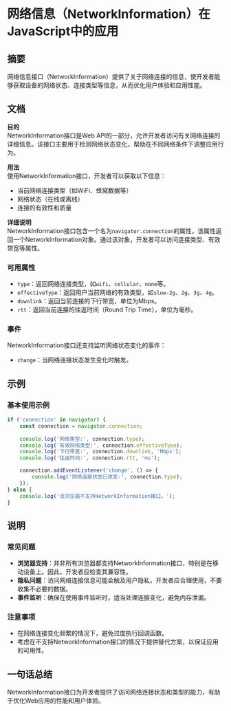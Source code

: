 <!--
Meta Description: # 网络信息（NetworkInformation）在JavaScript中的应用 ## 摘要 网络信息接口（NetworkInformation）提供了关于网络连接的信息，使开发者能够获取设备的网络状态、连接类型等信息，从而优化用户体验和应用性能。 ## 文档 **目的** NetworkInfo...
Meta Keywords: connection, console, log, navigator, type
-->

# 网络信息（NetworkInformation）在JavaScript中的应用

## 摘要
网络信息接口（NetworkInformation）提供了关于网络连接的信息，使开发者能够获取设备的网络状态、连接类型等信息，从而优化用户体验和应用性能。

## 文档
**目的**  
NetworkInformation接口是Web API的一部分，允许开发者访问有关网络连接的详细信息。该接口主要用于检测网络状态变化，帮助在不同网络条件下调整应用行为。

**用法**  
使用NetworkInformation接口，开发者可以获取以下信息：
- 当前网络连接类型（如WiFi、蜂窝数据等）
- 网络状态（在线或离线）
- 连接的有效性和质量

**详细说明**  
NetworkInformation接口包含一个名为`navigator.connection`的属性，该属性返回一个NetworkInformation对象。通过该对象，开发者可以访问连接类型、有效带宽等属性。

### 可用属性
- `type`：返回网络连接类型，如`wifi`、`cellular`、`none`等。
- `effectiveType`：返回用户当前网络的有效类型，如`slow-2g`、`2g`、`3g`、`4g`。
- `downlink`：返回当前连接的下行带宽，单位为Mbps。
- `rtt`：返回当前连接的往返时间（Round Trip Time），单位为毫秒。

### 事件
NetworkInformation接口还支持监听网络状态变化的事件：
- `change`：当网络连接状态发生变化时触发。

## 示例
### 基本使用示例
```javascript
if ('connection' in navigator) {
    const connection = navigator.connection;
    
    console.log('网络类型:', connection.type);
    console.log('有效网络类型:', connection.effectiveType);
    console.log('下行带宽:', connection.downlink, 'Mbps');
    console.log('往返时间:', connection.rtt, 'ms');

    connection.addEventListener('change', () => {
        console.log('网络连接状态已改变:', connection.type);
    });
} else {
    console.log('该浏览器不支持NetworkInformation接口。');
}
```

## 说明
### 常见问题
- **浏览器支持**：并非所有浏览器都支持NetworkInformation接口，特别是在移动设备上。因此，开发者应检查其兼容性。
- **隐私问题**：访问网络连接信息可能会触及用户隐私，开发者应合理使用，不要收集不必要的数据。
- **事件监听**：确保在使用事件监听时，适当处理连接变化，避免内存泄漏。

### 注意事项
- 在网络连接变化频繁的情况下，避免过度执行回调函数。
- 考虑在不支持NetworkInformation接口的情况下提供替代方案，以保证应用的可用性。

## 一句话总结
NetworkInformation接口为开发者提供了访问网络连接状态和类型的能力，有助于优化Web应用的性能和用户体验。